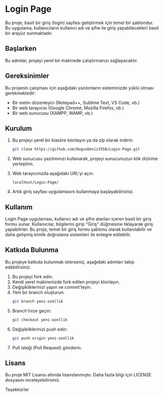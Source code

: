 # Login Page

Bu proje, basit bir giriş (login) sayfası geliştirmek için temel bir şablondur. Bu uygulama, kullanıcıların kullanıcı adı ve şifre ile giriş yapabilecekleri basit bir arayüz sunmaktadır.

## Başlarken

Bu adımlar, projeyi yerel bir makinede çalıştırmanızı sağlayacaktır.

## Gereksinimler

Bu projenin çalışması için aşağıdaki yazılımların sisteminizde yüklü olması gerekmektedir:
- Bir metin düzenleyici (Notepad++, Sublime Text, VS Code, vb.)
- Bir web tarayıcısı (Google Chrome, Mozilla Firefox, vb.)
- Bir web sunucusu (XAMPP, WAMP, vb.)

## Kurulum

1. Bu projeyi yerel bir klasöre klonlayın ya da zip olarak indirin:
    ```bash
    git clone https://github.com/DogusDeniz3558/Login-Page.git
    ```

2. Web sunucusu yazılımınızı kullanarak, projeyi sunucunuzun kök dizinine yerleştirin.

3. Web tarayıcınızda aşağıdaki URL'yi açın:
    ```url
    localhost/Login-Page/
    ```

4. Artık giriş sayfası uygulamasını kullanmaya başlayabilirsiniz.

## Kullanım

Login Page uygulaması, kullanıcı adı ve şifre alanları içeren basit bir giriş formu sunar. Kullanıcılar, bilgilerini girip "Giriş" düğmesine tıklayarak giriş yapabilirler. Bu proje, temel bir giriş formu şablonu olarak kullanılabilir ve daha gelişmiş kimlik doğrulama sistemleri ile entegre edilebilir.

## Katkıda Bulunma

Bu projeye katkıda bulunmak isterseniz, aşağıdaki adımları takip edebilirsiniz:
1. Bu projeyi fork edin.
2. Kendi yerel makinenizde fork edilen projeyi klonlayın.
3. Değişikliklerinizi yapın ve commit'leyin.
4. Yeni bir branch oluşturun:
    ```bash
    git branch yeni-ozellik
    ```
5. Branch'inize geçin:
    ```bash
    git checkout yeni-ozellik
    ```
6. Değişikliklerinizi push edin:
    ```bash
    git push origin yeni-ozellik
    ```
7. Pull isteği (Pull Request) gönderin.

## Lisans

Bu proje MIT Lisansı altında lisanslanmıştır. Daha fazla bilgi için LICENSE dosyasını inceleyebilirsiniz.

Teşekkürler
